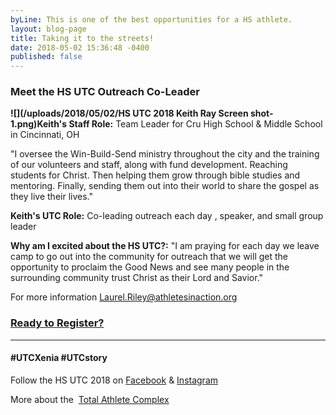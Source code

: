 ```yaml
---
byLine: This is one of the best opportunities for a HS athlete.
layout: blog-page
title: Taking it to the streets!
date: 2018-05-02 15:36:48 -0400
published: false
---
```

### Meet the HS UTC Outreach Co-Leader

**![](/uploads/2018/05/02/HS UTC 2018 Keith Ray Screen shot-1.png)Keith's Staff Role:**  Team Leader for Cru High School & Middle School in Cincinnati, OH

"I oversee the Win-Build-Send ministry throughout the city and the training of our volunteers and staff, along with fund development.  Reaching students for Christ.  Then helping them grow through bible studies and mentoring.  Finally, sending them out into their world to share the gospel as they live their lives."

**Keith's UTC Role:**  Co-leading outreach each day , speaker, and small group leader

**Why am I excited about the HS UTC?:**  "I am praying for each day we leave camp to go out into the community for outreach that we will get the opportunity to proclaim the Good News and see many people in the surrounding community trust Christ as their Lord and Savior."

For more information [Laurel.Riley@athletesinaction.org](mailto:laurel.riley@athletesinaction.org)

### [**Ready to Register?**]()

---

#### **#UTCXenia     #UTCstory**

Follow the HS UTC 2018 on  [Facebook](https://www.facebook.com/aiatotalathletecomplex/) & [Instagram](https://www.instagram.com/aia_sports_complex/)

More about the  [Total Athlete Complex](http://www.aiasportscomplex.com/)